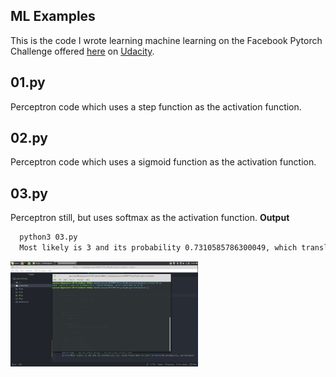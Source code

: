 ## ML Examples
This is the code I wrote learning machine learning on the Facebook Pytorch Challenge offered [here](https://classroom.udacity.com/nanodegrees/nd188/) on [Udacity](ssroom.udacity.com/me).

## 01.py
Perceptron code which uses a step function as the activation function.

## 02.py
Perceptron code which uses a sigmoid function as the activation function.

## 03.py
Perceptron still, but uses softmax as the activation function.
**Output**
```bash
  python3 03.py
  Most likely is 3 and its probability 0.7310585786300049, which translates to 60.0%
```
<img src="screenshots/03.png" width="300">
